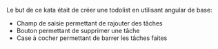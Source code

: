 Le but de ce kata était de créer une todolist en utilisant angular de base:
* Champ de saisie permettant de rajouter des tâches
* Bouton permettant de supprimer une tâche
* Case à cocher permettant de barrer les tâches faites
